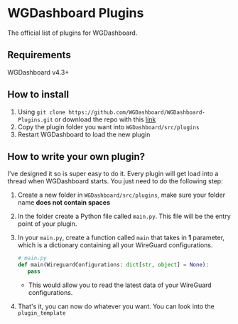 # WGDashboard Plugins
The official list of plugins for WGDashboard.

## Requirements
WGDashboard v4.3+

## How to install
1. Using `git clone https://github.com/WGDashboard/WGDashboard-Plugins.git` or download the repo with this [link](https://github.com/WGDashboard/WGDashboard-Plugins/archive/refs/heads/main.zip)
2. Copy the plugin folder you want into `WGDashboard/src/plugins`
3. Restart WGDashboard to load the new plugin

## How to write your own plugin?
I've designed it so is super easy to do it. Every plugin will get load into a thread when WGDashboard starts. You just need to do the following step:

1. Create a new folder in `WGDashboard/src/plugins`, make sure your folder name **does not contain spaces**
2. In the folder create a Python file called `main.py`. This file will be the entry point of your plugin.
3. In your `main.py`, create a function called `main` that takes in **1** parameter, which is a dictionary containing all your WireGuard configurations.
    ```python
    # main.py
    def main(WireguardConfigurations: dict[str, object] = None):
       pass
    ```
   - This would allow you to read the latest data of your WireGuard configurations.

4. That's it, you can now do whatever you want. You can look into the `plugin_template`
